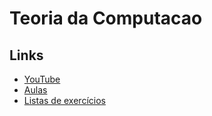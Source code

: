 # Teoria da Computacao

## Links
- [YouTube](https://www.youtube.com/playlist?list=PLuARAw3cqFRBLFB9VuGbwFyh_RehmBX1c)
- [Aulas](aulas)
- [Listas de exercícios](listas)
